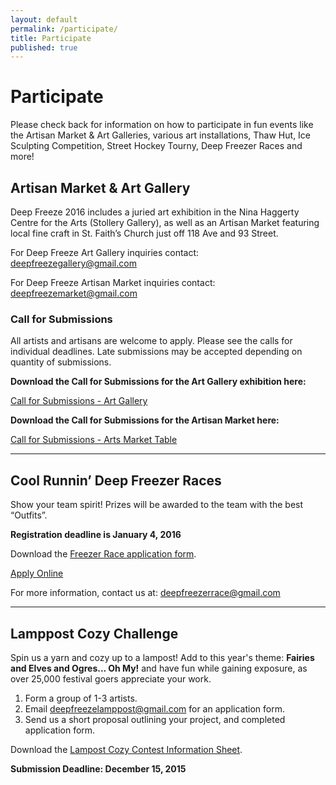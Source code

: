 ```yaml
---
layout: default
permalink: /participate/
title: Participate
published: true
---
```




# Participate
Please check back for information on how to participate in fun events like the Artisan Market & Art Galleries, various art installations, Thaw Hut, Ice Sculpting Competition, Street Hockey Tourny, Deep Freezer Races and more!

## Artisan Market & Art Gallery

Deep Freeze 2016 includes a juried art exhibition in the Nina Haggerty Centre for the Arts (Stollery Gallery), as well as an Artisan Market featuring local fine craft in St. Faith’s Church just off 118 Ave and 93 Street.

For Deep Freeze Art Gallery inquiries contact: deepfreezegallery@gmail.com

For Deep Freeze Artisan Market inquiries contact: deepfreezemarket@gmail.com

### Call for Submissions

All artists and artisans are welcome to apply. Please see the calls for individual deadlines. Late submissions may be accepted depending on quantity of submissions.

**Download the Call for Submissions for the Art Gallery exhibition here:**

[Call for Submissions - Art Gallery](https://www.dropbox.com/s/zjxowktgq92ibhg/DF2016-ArtGallery-Call.pdf?dl=0)

**Download the Call for Submissions for the Artisan Market here:**

[Call for Submissions - Arts Market Table](https://www.dropbox.com/s/gtoqjq8iwp0kb9b/DF2016-Artisan-Call.pdf?dl=0)

<!--## Street Hockey Tournament

To register your team, please email <deepfreezehockey@gmail.com>.

Download the [Tournament application form](https://www.dropbox.com/s/n4vng3vbug43d38/DF2015-StreetHockey-Application.pdf?dl=0).

**Registration deadline is Noon on January 2, 2015** (Late submissions will be accepted if space allows). -->

<hr>

## Cool Runnin’ Deep Freezer Races

Show your team spirit! Prizes will be awarded to the team with the best “Outfits”.

**Registration deadline is January 4, 2016**

Download the [Freezer Race application form](https://www.dropbox.com/s/z9e0xkgd66k7hf5/DF2016-DeepFreezerRace-Application.pdf?dl=0).

<a class="button small" href="/whats-on/freezer-race/apply/">Apply Online</a>

For more information, contact us at: <deepfreezerrace@gmail.com> 

<!-- 
## The Mummers Play Challenge

The Mummers Play Challenge is the contest for community people to form teams and, yes, write their own 15-20 minute play in rhyming verse for fun and prizes. Each team will present their performance on both Saturday and Sunday, at the Avenue Theatre.

To sign up, [download the application](https://www.dropbox.com/s/dvj002c5pbfwiov/AAMCEntryForm.pdf) form and drop it off at The Carrot Coffeehouse.

[Check out the full information on the Mummer Play Challenge here](/whats-on/mummers/) -->

<!--## Ice Sculptors

Deep Freeze presents the Eighth Annual Ice Sculpting Contest

2015 Sculpting Theme: **The RETURN of the Vikings!**

**January 10, 2015, 10:00 am to January 11, 2015 2:00 pm** at the Alberta Avenue Community League (9210 – 118 Avenue, Edmonton, AB)

1. First Place $500
1. Second Place $300
1. Third Place $100

We invite all artists to participate in creating a gallery of ice sculptures for all of Edmonton to enjoy. Artists are provided with ice blocks and an honorarium for their work.

Download the [Waiver and Registration form](https://www.dropbox.com/s/x4n119xd1y0huo3/DF2015-ChiselChainsaw-Application.pdf?dl=0).

Download the [General Info & Guidelines](https://www.dropbox.com/s/uqkzt92tt8bo5vp/DF2015-ChiselChainsaw-Guidelines.pdf?dl=0).

For more information contact: <deepfreezeice@gmail.com>

**Submission Deadline: Friday December 12, 2014** (Late application will be considered if space allows.) -->
 
<hr>

## Lamppost Cozy Challenge

Spin us a yarn and cozy up to a lampost! Add to this year's theme: **Fairies and Elves and Ogres... Oh My!** and have fun while gaining exposure, as over 25,000 festival goers appreciate your work.

1. Form a group of 1-3 artists.
2. Email <deepfreezelamppost@gmail.com> for an application form.
3. Send us a short proposal outlining your project, and completed application form.

Download the [Lampost Cozy Contest Information Sheet](https://www.dropbox.com/s/mtgussjx2eb32ao/DF2016-LampostCozyContest.pdf?dl=0).

**Submission Deadline: December 15, 2015**
